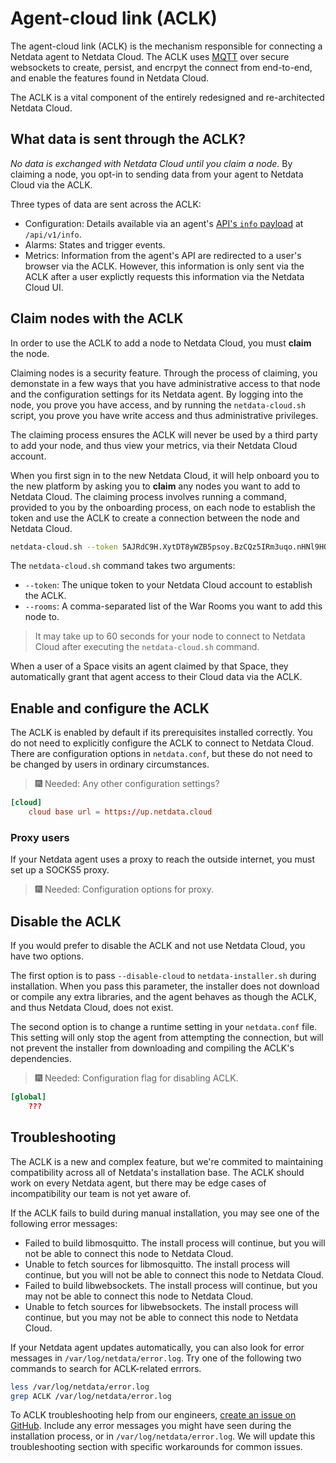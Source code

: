 <!--
---
title: "Agent-cloud link (ACLK)"
description: "The agent-cloud link (ACLK) is the mechanism responsible for connecting a Netdata agent to Netdata Cloud. 
The ACLK uses MQTT over secure websockets to create, persist, and encrpyt the connect from end-to-end, and enable the 
features found in Netdata Cloud."
date: 2020-03-16
custom_edit_url: https://github.com/netdata/netdata/edit/master/aclk/README.md
---
-->

# Agent-cloud link (ACLK)

The agent-cloud link (ACLK) is the mechanism responsible for connecting a Netdata agent to Netdata Cloud. The ACLK uses
[MQTT](https://en.wikipedia.org/wiki/MQTT) over secure websockets to create, persist, and encrpyt the connect from
end-to-end, and enable the features found in Netdata Cloud.

The ACLK is a vital component of the entirely redesigned and re-architected Netdata Cloud.

## What data is sent through the ACLK?

_No data is exchanged with Netdata Cloud until you claim a node._ By claiming a node, you opt-in to sending data from
your agent to Netdata Cloud via the ACLK.

Three types of data are sent across the ACLK:

-   Configuration: Details available via an agent's [API's `info`
    payload](https://registry.my-netdata.io/swagger/#/default/get_info) at `/api/v1/info`.
-   Alarms: States and trigger events.
-   Metrics: Information from the agent's API are redirected to a user's browser via the ACLK. However, this information
    is only sent via the ACLK after a user explictly requests this information via the Netdata Cloud UI.

## Claim nodes with the ACLK

In order to use the ACLK to add a node to Netdata Cloud, you must **claim** the node.

Claiming nodes is a security feature. Through the process of claiming, you demonstate in a few ways that you have
administrative access to that node and the configuration settings for its Netdata agent. By logging into the node, you
prove you have access, and by running the `netdata-cloud.sh` script, you prove you have write access and thus
administrative privileges.

The claiming process ensures the ACLK will never be used by a third party to add your node, and thus view your metrics,
via their Netdata Cloud account.

When you first sign in to the new Netdata Cloud, it will help onboard you to the new platform by asking you to **claim**
any nodes you want to add to Netdata Cloud. The claiming process involves running a command, provided to you by the
onboarding process, on each node to establish the token and use the ACLK to create a connection between the node and
Netdata Cloud.

```bash
netdata-cloud.sh --token 5AJRdC9H.XytDT8yWZB5psoy.BzCQz5IRm3uqo.nHNl9HQG3nEiTbPBxu_qYW2xdeFsEqFboD2.sf6zVPuveRtK3Xc1ouuDOS9hiCCLJRx1IBvktsvD16zH57tfCYh3kWxjEQH4 --rooms general,web
```

The `netdata-cloud.sh` command takes two arguments:

-   `--token`: The unique token to your Netdata Cloud account to establish the ACLK.
-   `--rooms`: A comma-separated list of the War Rooms you want to add this node to.

> It may take up to 60 seconds for your node to connect to Netdata Cloud after executing the `netdata-cloud.sh` command.

When a user of a Space visits an agent claimed by that Space, they automatically grant that agent access to their Cloud
data via the ACLK.

## Enable and configure the ACLK

The ACLK is enabled by default if its prerequisites installed correctly. You do not need to explicitly configure the
ACLK to connect to Netdata Cloud. There are configuration options in `netdata.conf`, but these do not need to be changed
by users in ordinary circumstances.

> 🎆 Needed: Any other configuration settings?

```conf
[cloud]
    cloud base url = https://up.netdata.cloud
```

### Proxy users

If your Netdata agent uses a proxy to reach the outside internet, you must set up a SOCKS5 proxy.

> 🎆 Needed: Configuration options for proxy.

## Disable the ACLK

If you would prefer to disable the ACLK and not use Netdata Cloud, you have two options.

The first option is to pass `--disable-cloud` to `netdata-installer.sh` during installation. When you pass this
parameter, the installer does not download or compile any extra libraries, and the agent behaves as though the ACLK, and
thus Netdata Cloud, does not exist.

The second option is to change a runtime setting in your `netdata.conf` file. This setting will only stop the agent from
attempting the connection, but will not prevent the installer from downloading and compiling the ACLK's dependencies.

> 🎆 Needed: Configuration flag for disabling ACLK.

```conf
[global]
    ???
```

## Troubleshooting

The ACLK is a new and complex feature, but we're commited to maintaining compatibility across all of Netdata's
installation base. The ACLK should work on every Netdata agent, but there may be edge cases of incompatibility our team
is not yet aware of.

If the ACLK fails to build during manual installation, you may see one of the following error messages:

-   Failed to build libmosquitto. The install process will continue, but you will not be able to connect this node to
    Netdata Cloud.
-   Unable to fetch sources for libmosquitto. The install process will continue, but you will not be able to connect
    this node to Netdata Cloud.
-   Failed to build libwebsockets. The install process will continue, but you may not be able to connect this node to
    Netdata Cloud.
-   Unable to fetch sources for libwebsockets. The install process will continue, but you may not be able to connect
    this node to Netdata Cloud.

If your Netdata agent updates automatically, you can also look for error messages in `/var/log/netdata/error.log`. Try
one of the following two commands to search for ACLK-related errrors.

```bash
less /var/log/netdata/error.log
grep ACLK /var/log/netdata/error.log
```

To ACLK troubleshooting help from our engineers, [create an issue on
GitHub](https://github.com/netdata/netdata/issues/new?labels=bug%2C+needs+triage%2C+ACLK&template=bug_report.md&title=The+installer+failed+to+prepare+the+required+dependencies+for+Netdata+Cloud+functionality).
Include any error messages you might have seen during the installation process, or in `/var/log/netdata/error.log`. We
will update this troubleshooting section with specific workarounds for common issues.
